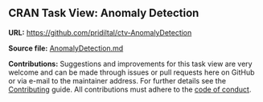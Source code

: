## CRAN Task View: Anomaly Detection


**URL:** <https://github.com/pridiltal/ctv-AnomalyDetection>

**Source file:** [AnomalyDetection.md](AnomalyDetection.md)

**Contributions:** Suggestions and improvements for this task view are very
welcome and can be made through issues or pull requests here on GitHub or
via e-mail to the maintainer address. For further details see the
[Contributing](https://github.com/cran-task-views/ctv/blob/main/Contributing.md)
guide. All contributions must adhere to the
[code of conduct](https://github.com/cran-task-views/ctv/blob/main/CodeOfConduct.md).

